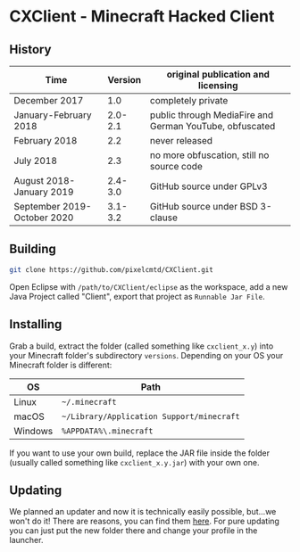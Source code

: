 # CXClient - Minecraft Hacked Client
## History
| Time                        | Version | original publication and licensing                      |
|-----------------------------|---------|---------------------------------------------------------|
| December 2017               | 1.0     | completely private                                      |
| January-February 2018       | 2.0-2.1 | public through MediaFire and German YouTube, obfuscated |
| February 2018               | 2.2     | never released                                          |
| July 2018                   | 2.3     | no more obfuscation, still no source code               |
| August 2018-January 2019    | 2.4-3.0 | GitHub source under GPLv3                               |
| September 2019-October 2020 | 3.1-3.2 | GitHub source under BSD 3-clause                        |

## Building
```sh
git clone https://github.com/pixelcmtd/CXClient.git
```

Open Eclipse with `/path/to/CXClient/eclipse` as the workspace, add a new Java
Project called "Client", export that project as `Runnable Jar File`.

## Installing
Grab a build, extract the folder (called something like `cxclient_x.y`) into
your Minecraft folder's subdirectory `versions`. Depending on your OS your
Minecraft folder is different:

| OS      | Path                                      |
|---------|-------------------------------------------|
| Linux   | `~/.minecraft`                            |
| macOS   | `~/Library/Application Support/minecraft` |
| Windows | `%APPDATA%\.minecraft`                    |

If you want to use your own build, replace the JAR file inside the
folder (usually called something like `cxclient_x.y.jar`) with your own one.

## Updating
We planned an updater and now it is technically easily possible, but...we won't
do it! There are reasons, you can find them [here](UPDATER.md). For pure
updating you can just put the new folder there and change your profile in the launcher.
